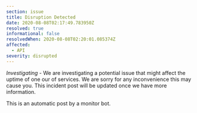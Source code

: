 ```yaml
---
section: issue
title: Disruption Detected
date: 2020-08-08T02:17:49.783950Z
resolved: true
informational: false
resolvedWhen: 2020-08-08T02:20:01.085374Z
affected:
  - API
severity: disrupted
---
```

*Investigating* - We are investigating a potential issue that might affect the uptime of one our of services. We are sorry for any inconvenience this may cause you. This incident post will be updated once we have more information.

This is an automatic post by a monitor bot.
        